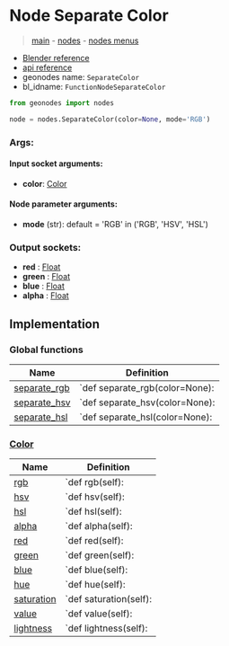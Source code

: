 # Node Separate Color

> [main](../structure.md) - [nodes](nodes.md) - [nodes menus](nodes_menus.md)

- [Blender reference](https://docs.blender.org/manual/en/latest/modeling/geometry_nodes/color/separate_color.html)
- [api reference](https://docs.blender.org/api/current/bpy.types.FunctionNodeSeparateColor.html)
- geonodes name: `SeparateColor`
- bl_idname: `FunctionNodeSeparateColor`

```python
from geonodes import nodes

node = nodes.SeparateColor(color=None, mode='RGB')
```

### Args:

#### Input socket arguments:

- **color**: [Color](Color.md)

#### Node parameter arguments:

- **mode** (str): default = 'RGB' in ('RGB', 'HSV', 'HSL')

### Output sockets:

- **red** : [Float](Float.md)
- **green** : [Float](Float.md)
- **blue** : [Float](Float.md)
- **alpha** : [Float](Float.md)

## Implementation

### Global functions

| Name | Definition |
|------|------------|
 | [separate_rgb](A.md#separate_rgb) | `def separate_rgb(color=None): |
 | [separate_hsv](A.md#separate_hsv) | `def separate_hsv(color=None): |
 | [separate_hsl](A.md#separate_hsl) | `def separate_hsl(color=None): |

### [Color](Color.md)

| Name | Definition |
|------|------------|
 | [rgb](Color.md#rgb-property) | `def rgb(self): |
 | [hsv](Color.md#hsv-property) | `def hsv(self): |
 | [hsl](Color.md#hsl-property) | `def hsl(self): |
 | [alpha](Color.md#alpha-property) | `def alpha(self): |
 | [red](Color.md#red-property) | `def red(self): |
 | [green](Color.md#green-property) | `def green(self): |
 | [blue](Color.md#blue-property) | `def blue(self): |
 | [hue](Color.md#hue-property) | `def hue(self): |
 | [saturation](Color.md#saturation-property) | `def saturation(self): |
 | [value](Color.md#value-property) | `def value(self): |
 | [lightness](Color.md#lightness-property) | `def lightness(self): |

